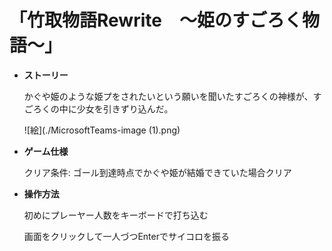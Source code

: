 # ****「竹取物語Rewrite　～姫のすごろく物語～」****

- **ストーリー** 

  かぐや姫のような姫プをされたいという願いを聞いたすごろくの神様が、すごろくの中に少女を引きずり込んだ。
  
  ![絵](./MicrosoftTeams-image (1).png)

- **ゲーム仕様**

  クリア条件: ゴール到達時点でかぐや姫が結婚できていた場合クリア

- **操作方法**

  初めにプレーヤー人数をキーボードで打ち込む

  画面をクリックして一人づつEnterでサイコロを振る
